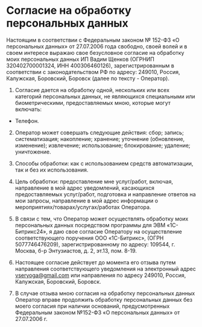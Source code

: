 # Согласие на обработку персональных данных
Настоящим в соответствии с Федеральным законом № 152-ФЗ «О персональных данных» от 27.07.2006 года свободно, своей волей и в своем интересе выражаю свое безусловное согласие на обработку моих персональных данных ИП Вадим Щенков (ОГРНИП 320402700001324, ИНН 400306460126), зарегистрированным в соответствии с законодательством РФ по адресу:
249010, Россия, Калужская, Боровский, Боровск (далее по тексту - Оператор).

1. Согласие дается на обработку одной, нескольких или всех категорий персональных данных, не являющихся специальными или биометрическими, предоставляемых мною, которые могут включать:

- Телефон.

2. Оператор может совершать следующие действия: сбор; запись; систематизация; накопление; хранение; уточнение (обновление, изменение); извлечение; использование; блокирование; удаление; уничтожение.

3. Способы обработки: как с использованием средств автоматизации, так и без их использования.

4. Цель обработки: предоставление мне услуг/работ, включая, направление в мой адрес уведомлений, касающихся предоставляемых услуг/работ, подготовка и направление ответов на мои запросы, направление в мой адрес информации о мероприятиях/товарах/услугах/работах Оператора.

5. В связи с тем, что Оператор может осуществлять обработку моих персональных данных посредством программы для ЭВМ «1С-Битрикс24», я даю свое согласие Оператору на осуществление соответствующего поручения ООО «1С-Битрикс», (ОГРН 5077746476209), зарегистрированному по адресу: 109544, г. Москва, б-р Энтузиастов, д. 2, эт.13, пом. 8-19.

6. Настоящее согласие действует до момента его отзыва путем направления соответствующего уведомления на электронный адрес vseryoga@gmail.com или направления по адресу 249010, Россия, Калужская, Боровский, Боровск.

7. В случае отзыва мною согласия на обработку персональных данных Оператор вправе продолжить обработку персональных данных без моего согласия при наличии оснований, предусмотренных Федеральным законом №152-ФЗ «О персональных данных» от 27.07.2006 г.